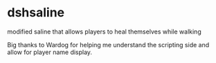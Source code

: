 # dshsaline
modified saline that allows players to heal themselves while walking

Big thanks to Wardog for helping me understand the scripting side and allow for player name display.
